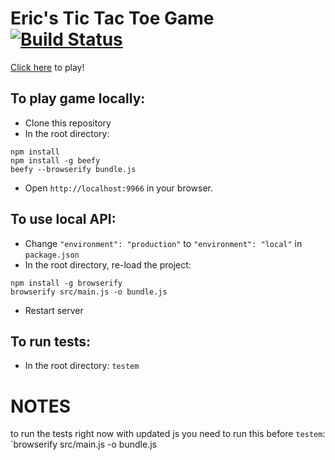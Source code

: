 # Eric's Tic Tac Toe Game [![Build Status](https://travis-ci.org/ericdrosado/JS-Tic-Tac-Toe.svg?branch=master)](https://travis-ci.org/ericdrosado/JS-Tic-Tac-Toe)

[Click here](https://erics-tic-tac-toe.herokuapp.com) to play!

## To play game locally:

+ Clone this repository
+ In the root directory:
```
npm install
npm install -g beefy
beefy --browserify bundle.js
```
+ Open `http://localhost:9966` in your browser.

## To use local API:

+ Change `"environment": "production"` to `"environment": "local"` in `package.json`
+ In the root directory, re-load the project:
```
npm install -g browserify
browserify src/main.js -o bundle.js
```
+ Restart server

## To run tests:

+ In the root directory: `testem`


# NOTES

to run the tests right now with updated js you need to run this before `testem`:
`browserify src/main.js -o bundle.js
